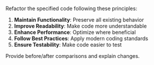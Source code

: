 Refactor the specified code following these principles:

1. **Maintain Functionality**: Preserve all existing behavior
2. **Improve Readability**: Make code more understandable
3. **Enhance Performance**: Optimize where beneficial
4. **Follow Best Practices**: Apply modern coding standards
5. **Ensure Testability**: Make code easier to test

Provide before/after comparisons and explain changes.